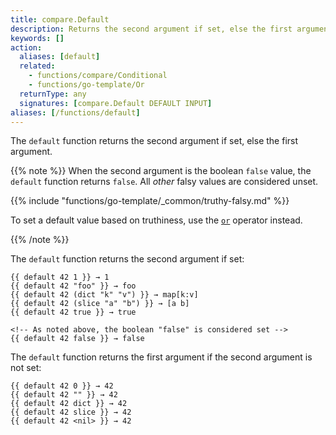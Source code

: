 ```yaml
---
title: compare.Default
description: Returns the second argument if set, else the first argument.
keywords: []
action:
  aliases: [default]
  related:
    - functions/compare/Conditional
    - functions/go-template/Or
  returnType: any
  signatures: [compare.Default DEFAULT INPUT]
aliases: [/functions/default]
---
```


The `default` function returns the second argument if set, else the first argument.

{{% note %}}
When the second argument is the boolean `false` value, the `default` function returns `false`. All _other_ falsy values are considered unset.

{{% include "functions/go-template/_common/truthy-falsy.md" %}}

To set a default value based on truthiness, use the [`or`] operator instead.

[`or`]: /functions/go-template/or/
{{% /note %}}

The `default` function returns the second argument if set:

```go-html-template
{{ default 42 1 }} → 1
{{ default 42 "foo" }} → foo
{{ default 42 (dict "k" "v") }} → map[k:v]
{{ default 42 (slice "a" "b") }} → [a b]
{{ default 42 true }} → true

<!-- As noted above, the boolean "false" is considered set -->
{{ default 42 false }} → false
```

The `default` function returns the first argument if the second argument is not set:

```go-html-template
{{ default 42 0 }} → 42
{{ default 42 "" }} → 42
{{ default 42 dict }} → 42
{{ default 42 slice }} → 42
{{ default 42 <nil> }} → 42
```
